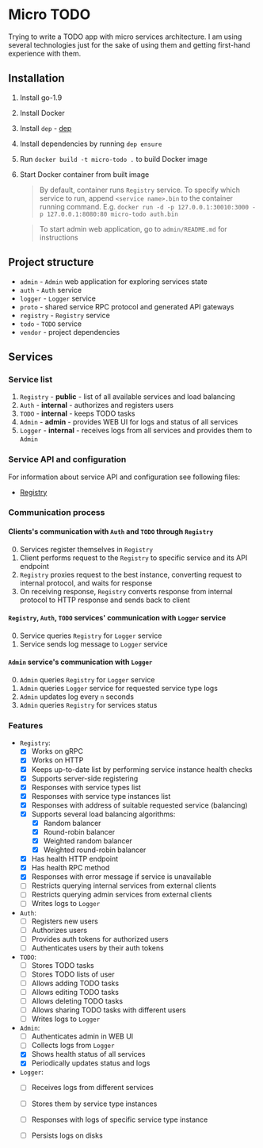 # Micro TODO

Trying to write a TODO app with micro services architecture. I am using several technologies just for the sake of using them
and getting first-hand experience with them.

## Installation

1. Install go-1.9
2. Install Docker
3. Install `dep` - [dep](github.com/golang/dep/cmd/dep)
4. Install dependencies by running `dep ensure`
5. Run `docker build -t micro-todo .` to build Docker image
6. Start Docker container from built image
    > By default, container runs `Registry` service. To specify which service to run, append `<service name>.bin` to the 
    container running command. E.g. `docker run -d -p 127.0.0.1:30010:3000 -p 127.0.0.1:8080:80 micro-todo auth.bin`
    
    > To start admin web application, go to `admin/README.md` for instructions

## Project structure

- `admin` - `Admin` web application for exploring services state
- `auth` - `Auth` service
- `logger` - `Logger` service
- `proto` - shared service RPC protocol and generated API gateways
- `registry` - `Registry` service
- `todo` - `TODO` service
- `vendor` - project dependencies

## Services

### Service list

1. `Registry` - **public** - list of all available services and load balancing
2. `Auth` - **internal** - authorizes and registers users
3. `TODO` - **internal** - keeps TODO tasks
4. `Admin` - **admin** - provides WEB UI for logs and status of all services
5. `Logger` - **internal** - receives logs from all services and provides them to `Admin`

### Service API and configuration

For information about service API and configuration see following files:
- [Registry](registry/Registry.md)

### Communication process

#### Clients's communication with `Auth` and `TODO` through `Registry`

0. Services register themselves in `Registry`
1. Client performs request to the `Registry` to specific service and its API endpoint
2. `Registry` proxies request to the best instance, converting request to internal protocol, and waits for response
3. On receiving response, `Registry` converts response from internal protocol to HTTP response and sends back to client

#### `Registry`, `Auth`, `TODO` services' communication with `Logger` service

0. Service queries `Registry` for `Logger` service
1. Service sends log message to `Logger` service

#### `Admin` service's communication with `Logger`

0. `Admin` queries `Registry` for `Logger` service
1. `Admin` queries `Logger` service for requested service type logs
2. `Admin` updates log every `n` seconds
3. `Admin` queries `Registry` for services status  

### Features

- `Registry`:
    - [x] Works on gRPC
    - [x] Works on HTTP
    - [x] Keeps up-to-date list by performing service instance health checks
    - [x] Supports server-side registering
    - [x] Responses with service types list
    - [x] Responses with service type instances list
    - [x] Responses with address of suitable requested service (balancing)
    - [x] Supports several load balancing algorithms:
        - [x] Random balancer
        - [x] Round-robin balancer
        - [x] Weighted random balancer
        - [x] Weighted round-robin balancer
    - [x] Has health HTTP endpoint
    - [x] Has health RPC method
    - [x] Responses with error message if service is unavailable
    - [ ] Restricts querying internal services from external clients
    - [ ] Restricts querying admin services from external clients
    - [ ] Writes logs to `Logger`
- `Auth`:
    - [ ] Registers new users
    - [ ] Authorizes users
    - [ ] Provides auth tokens for authorized users
    - [ ] Authenticates users by their auth tokens
- `TODO`:
    - [ ] Stores TODO tasks
    - [ ] Stores TODO lists of user
    - [ ] Allows adding TODO tasks
    - [ ] Allows editing TODO tasks
    - [ ] Allows deleting TODO tasks
    - [ ] Allows sharing TODO tasks with different users
    - [ ] Writes logs to `Logger`
- `Admin`:
    - [ ] Authenticates admin in WEB UI
    - [ ] Collects logs from `Logger`
    - [x] Shows health status of all services
    - [x] Periodically updates status and logs
- `Logger`:
    - [ ] Receives logs from different services
    - [ ] Stores them by service type instances
    - [ ] Responses with logs of specific service type instance
    - [ ] Persists logs on disks
    